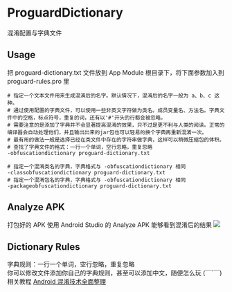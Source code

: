# ProguardDictionary
混淆配置与字典文件

## Usage
把 proguard-dictionary.txt 文件放到 App Module 根目录下，将下面参数加入到 proguard-rules.pro 里
```
# 指定一个文本文件用来生成混淆后的名字。默认情况下，混淆后的名字一般为 a、b、c 这种。
# 通过使用配置的字典文件，可以使用一些非英文字符做为类名。成员变量名、方法名。字典文件中的空格，标点符号，重复的词，还有以'#'开头的行都会被忽略。
# 需要注意的是添加了字典并不会显著提高混淆的效果，只不过是更不利与人类的阅读。正常的编译器会自动处理他们，并且输出出来的jar包也可以轻易的换个字典再重新混淆一次。
# 最有用的做法一般是选择已经在类文件中存在的字符串做字典，这样可以稍微压缩包的体积。
# 查找了字典文件的格式：一行一个单词，空行忽略，重复忽略
-obfuscationdictionary proguard-dictionary.txt

# 指定一个混淆类名的字典，字典格式与 -obfuscationdictionary 相同
-classobfuscationdictionary proguard-dictionary.txt
# 指定一个混淆包名的字典，字典格式与 -obfuscationdictionary 相同
-packageobfuscationdictionary proguard-dictionary.txt
```

## Analyze APK
打包好的 APK 使用 Android Studio 的 Analyze APK 能够看到混淆后的结果
![](https://github.com/RockyQu/ProguardDictionary/blob/master/ImageFolder/proguard1.png "")

## Dictionary Rules
字典规则：一行一个单词，空行忽略，重复忽略  
你可以修改文件添加你自己的字典规则，甚至可以添加中文，随便怎么玩 (￣ˇ￣)  
相关教程 [Android 混淆技术全面整理](https://rockycoder.cn/android/2018/03/15/Android-proguard-rules.html)
